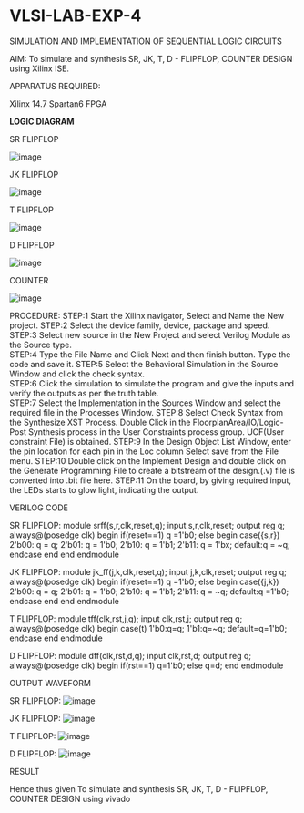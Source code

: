 # VLSI-LAB-EXP-4
SIMULATION AND IMPLEMENTATION OF SEQUENTIAL LOGIC CIRCUITS

AIM: 
 To simulate and synthesis SR, JK, T, D - FLIPFLOP, COUNTER DESIGN using Xilinx ISE.

APPARATUS REQUIRED:

Xilinx 14.7
Spartan6 FPGA

**LOGIC DIAGRAM**

SR FLIPFLOP

![image](https://github.com/navaneethans/VLSI-LAB-EXP-4/assets/6987778/77fb7f38-5649-4778-a987-8468df9ea3c3)


JK FLIPFLOP

![image](https://github.com/navaneethans/VLSI-LAB-EXP-4/assets/6987778/1510e030-4ddc-42b1-88ce-d00f6f0dc7e6)

T FLIPFLOP

![image](https://github.com/navaneethans/VLSI-LAB-EXP-4/assets/6987778/7a020379-efb1-4104-85ee-439d660baa08)


D FLIPFLOP

![image](https://github.com/navaneethans/VLSI-LAB-EXP-4/assets/6987778/dda843c5-f0a0-4b51-93a2-eaa4b7fa8aa0)


COUNTER

![image](https://github.com/navaneethans/VLSI-LAB-EXP-4/assets/6987778/a1fc5f68-aafb-49a1-93d2-779529f525fa)


  
PROCEDURE:
STEP:1  Start  the Xilinx navigator, Select and Name the New project.
STEP:2  Select the device family, device, package and speed.       
STEP:3  Select new source in the New Project and select Verilog Module as the Source type.                       
STEP:4  Type the File Name and Click Next and then finish button. Type the code and save it.
STEP:5  Select the Behavioral Simulation in the Source Window and click the check syntax.                       
STEP:6  Click the simulation to simulate the program and  give the inputs and verify the outputs as per the truth table.               
STEP:7  Select the Implementation in the Sources Window and select the required file in the Processes Window.
STEP:8  Select Check Syntax from the Synthesize  XST Process. Double Click in the  FloorplanArea/IO/Logic-Post Synthesis process in the User Constraints process group. UCF(User constraint File) is obtained. 
STEP:9  In the Design Object List Window, enter the pin location for each pin in the Loc column Select save from the File menu.
STEP:10 Double click on the Implement Design and double click on the Generate Programming File to create a bitstream of the design.(.v) file is converted into .bit file here.
STEP:11  On the board, by giving required input, the LEDs starts to glow light, indicating the output.

VERILOG CODE


SR FLIPFLOP:
module srff(s,r,clk,reset,q);
input s,r,clk,reset;
output reg q;
always@(posedge clk)
begin
if(reset==1)
q =1'b0;
else 
begin
case({s,r})
 2'b00: q = q;
 2'b01: q = 1'b0;
 2'b10: q = 1'b1;
 2'b11: q = 1'bx;
 default:q = ~q;
endcase
end 
end
endmodule

JK FLIPFLOP:
module jk_ff(j,k,clk,reset,q);
input j,k,clk,reset;
output reg q;
always@(posedge clk)
begin
if(reset==1)
q =1'b0;
else 
begin
case({j,k})
 2'b00: q = q;
 2'b01: q = 1'b0;
 2'b10: q = 1'b1;
 2'b11: q = ~q;
 default:q =1'b0;
endcase
end 
end
endmodule

T FLIPFLOP:
module tff(clk,rst,j,q);
input clk,rst,j;
output reg q;
always@(posedge clk)
begin
case(t)
1'b0:q=q;
1'b1:q=~q;
default=q=1'b0;
endcase
end
endmodule

D FLIPFLOP:
module dff(clk,rst,d,q);
input clk,rst,d;
output reg q;
always@(posedge clk)
begin
if(rst==1)
q=1'b0;
else
q=d;
end
endmodule

OUTPUT WAVEFORM
 
SR FLIPFLOP:
![image](https://github.com/Thanish77/VLSI-LAB-EXP-4/assets/161430773/44b6f781-b4f6-4bdc-a733-56201bf35906)

JK FLIPFLOP:
![image](https://github.com/Thanish77/VLSI-LAB-EXP-4/assets/161430773/b2be4d4b-45e6-4fc2-a321-d7340cc939f7)

T FLIPFLOP:
![image](https://github.com/Thanish77/VLSI-LAB-EXP-4/assets/161430773/2678339d-ed63-44c7-b936-3ca3a7d1767d)

D FLIPFLOP:
![image](https://github.com/Thanish77/VLSI-LAB-EXP-4/assets/161430773/84d2cf74-7b8d-4a71-a97e-617530f53c40)



RESULT

Hence thus given To simulate and synthesis SR, JK, T, D - FLIPFLOP, COUNTER DESIGN using vivado


